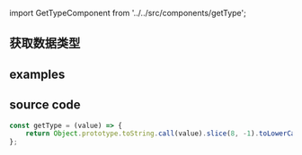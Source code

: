 import GetTypeComponent from '../../src/components/getType';

## 获取数据类型

## examples

## source code

<GetTypeComponent/>

```javascript
const getType = (value) => {
	return Object.prototype.toString.call(value).slice(8, -1).toLowerCase();
};
```
